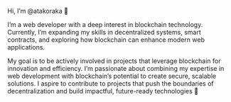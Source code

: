 Hi, I’m @atakoraka 👋

I’m a web developer with a deep interest in blockchain technology.
Currently, I’m expanding my skills in decentralized systems, smart contracts, and exploring how blockchain can enhance modern web applications.

My goal is to be actively involved in projects that leverage blockchain for innovation and efficiency.
I’m passionate about combining my expertise in web development with blockchain’s potential to create secure, scalable solutions.
I aspire to contribute to projects that push the boundaries of decentralization and build impactful, future-ready technologies 🌱

<!---
atakoraka/atakoraka is a ✨ special ✨ repository because its `README.md` (this file) appears on your GitHub profile.
You can click the Preview link to take a look at your changes.
--->
